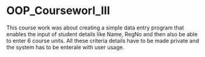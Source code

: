 # OOP_Courseworl_III
This course work was about creating a simple data entry program that enables the input of student details like Name, RegNo and then also be able to enter
6 course units.
All these criteria details have to be made private and the system has to be enterale with user usage.
